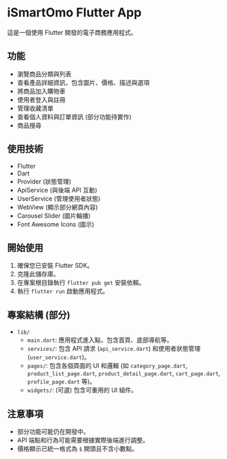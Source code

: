 # iSmartOmo Flutter App

這是一個使用 Flutter 開發的電子商務應用程式。

## 功能

*   瀏覽商品分類與列表
*   查看產品詳細資訊，包含圖片、價格、描述與選項
*   將商品加入購物車
*   使用者登入與註冊
*   管理收藏清單
*   查看個人資料與訂單資訊 (部分功能待實作)
*   商品搜尋

## 使用技術

*   Flutter
*   Dart
*   Provider (狀態管理)
*   ApiService (與後端 API 互動)
*   UserService (管理使用者狀態)
*   WebView (顯示部分網頁內容)
*   Carousel Slider (圖片輪播)
*   Font Awesome Icons (圖示)

## 開始使用

1.  確保您已安裝 Flutter SDK。
2.  克隆此儲存庫。
3.  在專案根目錄執行 `flutter pub get` 安裝依賴。
4.  執行 `flutter run` 啟動應用程式。

## 專案結構 (部分)

*   `lib/`
    *   `main.dart`: 應用程式進入點，包含首頁、底部導航等。
    *   `services/`: 包含 API 請求 (`api_service.dart`) 和使用者狀態管理 (`user_service.dart`)。
    *   `pages/`: 包含各個頁面的 UI 和邏輯 (如 `category_page.dart`, `product_list_page.dart`, `product_detail_page.dart`, `cart_page.dart`, `profile_page.dart` 等)。
    *   `widgets/`: (可選) 包含可重用的 UI 組件。

## 注意事項

*   部分功能可能仍在開發中。
*   API 端點和行為可能需要根據實際後端進行調整。
*   價格顯示已統一格式為 `$` 開頭且不含小數點。 
